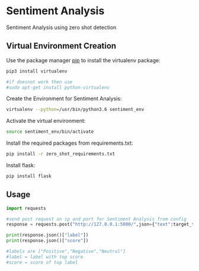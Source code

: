 # Sentiment Analysis

Sentiment Analysis using zero shot detection

## Virtual Environment Creation 

Use the package manager [pip](https://pip.pypa.io/en/stable/) to install the virtualenv package:

```bash
pip3 install virtualenv

#if doesnot work then use
#sudo apt-get install python-virtualenv
```
Create the Environment for Sentiment Analysis:

```bash
virtualenv --python=/usr/bin/python3.6 sentiment_env
```
Activate the virtual environment:

```bash
source sentiment_env/bin/activate
```
Install the required packages from requirements.txt:

```bash
pip install -r zero_shot_requirements.txt
```

Install flask:

```bash
pip install flask
```

## Usage

```python
import requests

#send post request on ip and port for Sentiment Analysis from config
response = requests.post("http://127.0.0.1:5000/",json={"text":target_text})

print(response.json()["label"])
print(response.json()["score"])

#labels are ["Positive","Negative","Neutral"]
#label = label with top score
#score = score of top label
```

